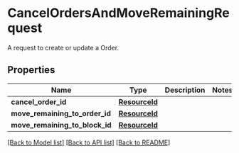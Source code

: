 # CancelOrdersAndMoveRemainingRequest

A request to create or update a Order.

## Properties
Name | Type | Description | Notes
------------ | ------------- | ------------- | -------------
**cancel_order_id** | [**ResourceId**](ResourceId.md) |  | 
**move_remaining_to_order_id** | [**ResourceId**](ResourceId.md) |  | 
**move_remaining_to_block_id** | [**ResourceId**](ResourceId.md) |  | 

[[Back to Model list]](../README.md#documentation-for-models) [[Back to API list]](../README.md#documentation-for-api-endpoints) [[Back to README]](../README.md)


